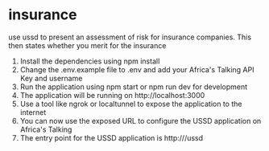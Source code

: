# insurance
use ussd to present an assessment of risk for insurance companies. This then states whether you merit for the insurance
1. Install the dependencies using npm install
2. Change the .env.example file to .env and add your Africa's Talking API Key and username
3. Run the application using npm start or npm run dev for development
4. The application will be running on http://localhost:3000
5. Use a tool like ngrok or localtunnel to expose the application to the internet
6. You can now use the exposed URL to configure the USSD application on Africa's Talking
7. The entry point for the USSD application is http://<exposed-url>/ussd
